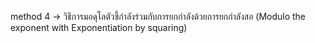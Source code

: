 method 4 -> วิธีการมอดุโลตัวชี้กำลังร่วมกับการยกกำลังด้วยการยกกำลังสอ (Modulo the exponent with Exponentiation by squaring)
